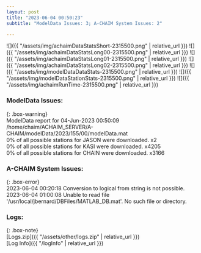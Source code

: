 ```yaml
---
layout: post
title: "2023-06-04 00:50:23"
subtitle: "ModelData Issues: 3; A-CHAIM System Issues: 2"

---
```


![]({{ "/assets/img/achaimDataStatsShort-2315500.png" | relative_url }})
![]({{ "/assets/img/achaimDataStatsLong00-2315500.png" | relative_url }})
![]({{ "/assets/img/achaimDataStatsLong01-2315500.png" | relative_url }})
![]({{ "/assets/img/achaimDataStatsLong02-2315500.png" | relative_url }})
![]({{ "/assets/img/modelDataDataStats-2315500.png" | relative_url }})
![]({{ "/assets/img/modelDataStationStats-2315500.png" | relative_url }})
![]({{ "/assets/img/achaimRunTime-2315500.png" | relative_url }})


### ModelData Issues:  
  
{: .box-warning}  
 ModelData report for 04-Jun-2023 00:50:09   
 /home/chaim/ACHAIM_SERVER/A-CHAIM/modelData/2023/155/00/modelData.mat   
 0% of all possible stations for JASON were downloaded. x2   
 0% of all possible stations for KASI were downloaded. x4205   
 0% of all possible stations for CHAIN were downloaded. x3166   
  
### A-CHAIM System Issues:  
  
{: .box-error}  
2023-06-04 00:20:18 Conversion to logical from string is not possible.  
2023-06-04 01:00:08 Unable to read file '/usr/local/jbernard/DBFiles/MATLAB_DB.mat'. No such file or directory.  

### Logs:  
  
{: .box-note}  
[Logs.zip]({{ "/assets/other/logs.zip" | relative_url }})  
[Log Info]({{ "/logInfo" | relative_url }})  
